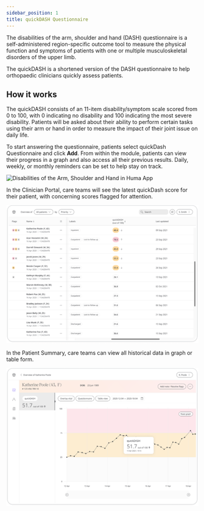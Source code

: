 ```yaml
---
sidebar_position: 1
title: quickDASH Questionnaire
---
```


The disabilities of the arm, shoulder and hand (DASH) questionnaire is a self-administered region-specific outcome tool to measure the physical function and symptoms of patients with one or multiple musculoskeletal disorders of the upper limb.

The quickDASH is a shortened version of the DASH questionnaire to help orthopaedic clinicians quickly assess patients.

## How it works

The quickDASH consists of an 11-item disability/symptom scale scored from 0 to 100, with 0 indicating no disability and 100 indicating the most severe disability.  Patients will be asked about their ability to perform certain tasks using their arm or hand in order to measure the impact of their joint issue on daily life. 
   
To start answering the questionnaire, patients select quickDash Questionnaire and click **Add**. 
From within the module, patients can view their progress in a graph and also access all their previous results. 
Daily, weekly, or monthly reminders can be set to help stay on track.

![Disabilities of the Arm, Shoulder and Hand in Huma App](./assets/dash-patient-app.png)

In the Clinician Portal, care teams will see the latest quickDash score for their patient, with concerning scores flagged for attention.

![Disabilities of the Arm, Shoulder and Hand in Clinician Portal](./assets/cp-module-details-dash-one.png)

In the Patient Summary, care teams can view all historical data in graph or table form.

![Disabilities of the Arm, Shoulder and Hand in Clinician Portal Two](./assets/cp-module-details-dash-two.png)

